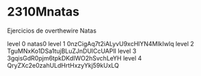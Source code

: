 # 2310Mnatas
Ejercicios de overthewire Natas

level 0
natas0
level 1
0nzCigAq7t2iALyvU9xcHlYN4MlkIwlq
level 2
TguMNxKo1DSa1tujBLuZJnDUlCcUAPlI
level 3
3gqisGdR0pjm6tpkDKdIWO2hSvchLeYH
level 4
QryZXc2e0zahULdHrtHxzyYkj59kUxLQ